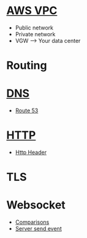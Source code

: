 # [AWS VPC](https://www.youtube.com/watch?v=t7keOHhYYE0)
* Public network
* Private network
* VGW --> Your data center

# Routing

# [DNS](https://en.wikipedia.org/wiki/Domain_Name_System)
* [Route 53](https://www.youtube.com/watch?v=e2xLV7pCOLI)

# [HTTP](https://en.wikipedia.org/wiki/Hypertext_Transfer_Protocol)
* [Http Header](https://www.youtube.com/watch?v=TNlcoYLIGFk)

# TLS

# Websocket
* [Comparisons](https://blog.stanko.io/do-you-really-need-websockets-343aed40aa9b)
* [Server send event](https://www.smashingmagazine.com/2018/02/sse-websockets-data-flow-http2/)
